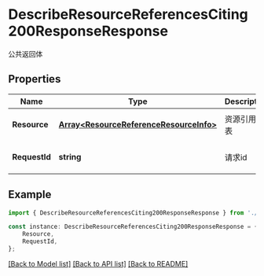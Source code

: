 # DescribeResourceReferencesCiting200ResponseResponse

公共返回体

## Properties

Name | Type | Description | Notes
------------ | ------------- | ------------- | -------------
**Resource** | [**Array&lt;ResourceReferenceResourceInfo&gt;**](ResourceReferenceResourceInfo.md) | 资源引用列表 | [optional] [default to undefined]
**RequestId** | **string** | 请求id | [optional] [default to 'xxxxx']

## Example

```typescript
import { DescribeResourceReferencesCiting200ResponseResponse } from './api';

const instance: DescribeResourceReferencesCiting200ResponseResponse = {
    Resource,
    RequestId,
};
```

[[Back to Model list]](../README.md#documentation-for-models) [[Back to API list]](../README.md#documentation-for-api-endpoints) [[Back to README]](../README.md)

